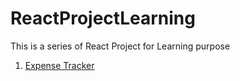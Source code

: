 # ReactProjectLearning

This is a series of React Project for Learning purpose

1. [Expense Tracker]()
